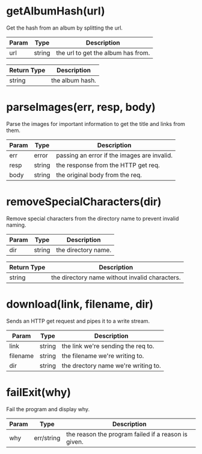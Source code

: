 # getAlbumHash(url)

Get the hash from an album by splitting the url.

| Param | Type | Description |
| --- | --- | ---
| url | string | the url to get the album has from.|

| Return Type | Description |
| --- | --- |
| string | the album hash. |
# parseImages(err, resp, body)

Parse the images for important information to get the title and links from them.

| Param | Type | Description |
| --- | --- | ---
| err | error | passing an error if the images are invalid.|
| resp | string | the response from the HTTP get req.|
| body | string | the original body from the req.|
# removeSpecialCharacters(dir)

Remove special characters from the directory name to prevent invalid naming.

| Param | Type | Description |
| --- | --- | ---
| dir | string | the directory name.|

| Return Type | Description |
| --- | --- |
| string | the directory name without invalid characters. |
# download(link, filename, dir)

Sends an HTTP get request and pipes it to a write stream.

| Param | Type | Description |
| --- | --- | ---
| link | string | the link we're sending the req to.|
| filename | string | the filename we're writing to.|
| dir | string | the drectory name we're writing to.|
# failExit(why)

Fail the program and display why.

| Param | Type | Description |
| --- | --- | ---
| why | err/string | the reason the program failed if a reason is given.|
